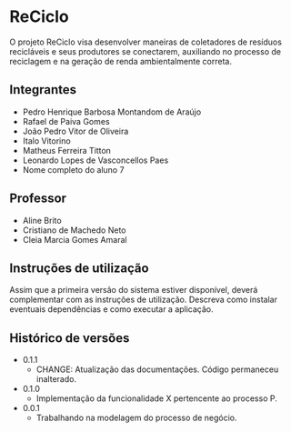 # ReCiclo

O projeto ReCiclo visa desenvolver maneiras de coletadores de resíduos recicláveis e seus produtores se conectarem, auxiliando no processo de reciclagem e na geração de renda ambientalmente correta.

## Integrantes

* Pedro Henrique Barbosa Montandom de Araújo
* Rafael de Paiva Gomes
* João Pedro Vitor de Oliveira
* Italo Vitorino
* Matheus Ferreira Titton
* Leonardo Lopes de Vasconcellos Paes
* Nome completo do aluno 7

## Professor

* Aline Brito
* Cristiano de Machedo Neto
* Cleia Marcia Gomes Amaral

## Instruções de utilização

Assim que a primeira versão do sistema estiver disponível, deverá complementar com as instruções de utilização. Descreva como instalar eventuais dependências e como executar a aplicação.

## Histórico de versões

* 0.1.1
    * CHANGE: Atualização das documentações. Código permaneceu inalterado.
* 0.1.0
    * Implementação da funcionalidade X pertencente ao processo P.
* 0.0.1
    * Trabalhando na modelagem do processo de negócio.


